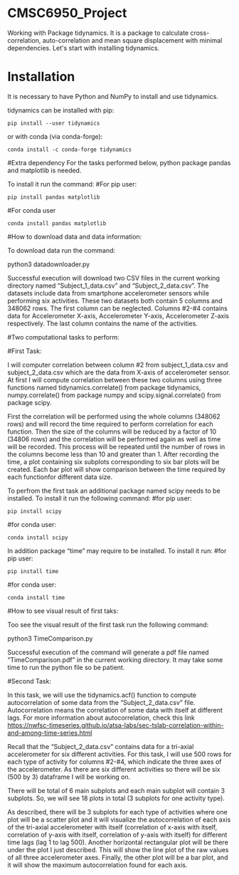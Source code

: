 # CMSC6950_Project

Working with Package tidynamics. It is a package to calculate cross-correlation, auto-correlation and mean square displacement with minimal dependencies. Let's start with installing tidynamics.

# Installation
It is necessary to have Python and NumPy to install and use tidynamics.

tidynamics can be installed with pip:
```
pip install --user tidynamics
```
or with conda (via conda-forge):
```
conda install -c conda-forge tidynamics
```
#Extra dependency
For the tasks performed below, python package pandas and matplotlib is needed.

To install it run the command:
#For pip user:
```
pip install pandas matplotlib
```
#For conda user
```
conda install pandas matplotlib
```
#How to download data and data information:

To download data run the command:

python3 datadownloader.py 

Successful execution will download two CSV files in the current working directory named “Subject_1_data.csv” and “Subject_2_data.csv”. The datasets include data from smartphone accelerometer sensors while performing six activities. These two datasets both contain 5 columns and 348062 rows. The first column can be neglected. Columns #2-#4 contains data for Accelerometer X-axis, Accelerometer Y-axis, Accelerometer Z-axis respectively. The last column contains the name of the activities.

#Two computational tasks to perform:

#First Task:  

I will computer correlation between column #2 from subject_1_data.csv and subject_2_data.csv which are the data from X-axis of accelerometer sensor. At first I will compute correlation between these two columns using three functions named tidynamics.correlate() from package tidynamics,  numpy.correlate() from package numpy and scipy.signal.correlate() from package scipy.

First the correlation will be performed using the whole columns (348062 rows) and will record the time required to perform correlation for each function. Then the size of the columns will be reduced by a factor of 10 (34806 rows) and the correlation will be performed again as well as time will be recorded. This process will be repeated until the number of rows in the columns become less than 10 and greater than 1. After recording the time, a plot containing six subplots corresponding to six bar plots will be created. Each bar plot will show comparison between the time required by each functionfor different data size.

To perfrom the first task an additional package named scipy needs to be installed. To install it run the following command:
#for pip user:
```
pip install scipy
```
#for conda user:
```
conda install scipy
```
In addition package “time” may require to be installed. To install it run:
#for pip user:
```
pip install time
```
#for conda user:
```
conda install time
```
#How to see visual result of first taks:

Too see the visual result of the first task run the following command:

python3 TimeComparison.py

Successful execution of the command will generate a pdf file named “TimeComparison.pdf” in the current working directory. It may take some time to run the python file so be patient.

#Second Task:

In this task, we will use the tidynamics.acf() function to compute autocorrelation of some data from the “Subject_2_data.csv” file. Autocorrelation means the correlation of some data with itself at different lags. For more information about autocorrelation, check this link https://nwfsc-timeseries.github.io/atsa-labs/sec-tslab-correlation-within-and-among-time-series.html 

Recall that the “Subject_2_data.csv” contains data for a tri-axial accelerometer for six different activities. For this task, I will use 500 rows for each type of activity for columns #2-#4, which indicate the three axes of the accelerometer. As there are six different activities so there will be six (500 by 3) dataframe I will be working on. 

There will be total of 6 main subplots and each main subplot will contain 3 subplots. So, we will see 18 plots in total (3 subplots for one activity type).

As described, there will be 3 subplots for each type of activities where one plot will be a scatter plot and it will visualize the autocorrelation of each axis of the tri-axial accelerometer with itself (correlation of x-axis with itself, correlation of y-axis with itself, correlation of y-axis with itself) for different time lags (lag 1 to lag 500). Another horizontal rectangular plot will be there under the plot I just described. This will show the line plot of the raw values of all three accelerometer axes. Finally, the other plot will be a bar plot, and it will show the maximum autocorrelation found for each axis.    
   
